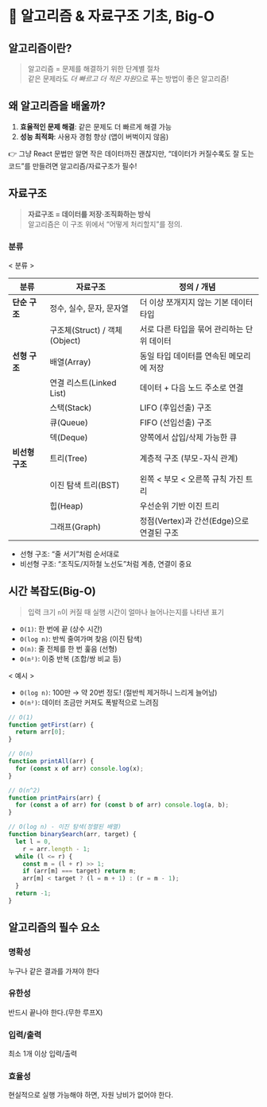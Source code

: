 # 📘 알고리즘 & 자료구조 기초, Big-O

## 알고리즘이란?

> 알고리즘 = 문제를 해결하기 위한 단계별 절차<br/>
> 같은 문제라도 <i>더 빠르고 더 적은 자원</i>으로 푸는 방법이 좋은 알고리즘!

## 왜 알고리즘을 배울까?

1. **효율적인 문제 해결**: 같은 문제도 더 빠르게 해결 가능
2. **성능 최적화**: 사용자 경험 향상 (앱이 버벅이지 않음)

👉 그냥 React 문법만 알면 작은 데이터까진 괜찮지만, “데이터가 커질수록도 잘 도는 코드”를 만들려면 알고리즘/자료구조가 필수!

## 자료구조

> **자료구조 = 데이터를 저장·조직화하는 방식**<br/>
> 알고리즘은 이 구조 위에서 “어떻게 처리할지”를 정의.

### 분류

< 분류 >

| 분류            | 자료구조                      | 정의 / 개념                                |
| --------------- | ----------------------------- | ------------------------------------------ |
| **단순 구조**   | 정수, 실수, 문자, 문자열      | 더 이상 쪼개지지 않는 기본 데이터 타입     |
|                 | 구조체(Struct) / 객체(Object) | 서로 다른 타입을 묶어 관리하는 단위 데이터 |
| **선형 구조**   | 배열(Array)                   | 동일 타입 데이터를 연속된 메모리에 저장    |
|                 | 연결 리스트(Linked List)      | 데이터 + 다음 노드 주소로 연결             |
|                 | 스택(Stack)                   | LIFO (후입선출) 구조                       |
|                 | 큐(Queue)                     | FIFO (선입선출) 구조                       |
|                 | 덱(Deque)                     | 양쪽에서 삽입/삭제 가능한 큐               |
| **비선형 구조** | 트리(Tree)                    | 계층적 구조 (부모-자식 관계)               |
|                 | 이진 탐색 트리(BST)           | 왼쪽 < 부모 < 오른쪽 규칙 가진 트리        |
|                 | 힙(Heap)                      | 우선순위 기반 이진 트리                    |
|                 | 그래프(Graph)                 | 정점(Vertex)과 간선(Edge)으로 연결된 구조  |

- 선형 구조: “줄 서기”처럼 순서대로
- 비선형 구조: “조직도/지하철 노선도”처럼 계층, 연결이 중요

## 시간 복잡도(Big-O)

> 입력 크기 `n`이 커질 때 실행 시간이 얼마나 늘어나는지를 나타낸 표기

- `O(1)`: 한 번에 끝 (상수 시간)
- `O(log n)`: 반씩 줄여가며 찾음 (이진 탐색)
- `O(n)`: 줄 전체를 한 번 훑음 (선형)
- `O(n²)`: 이중 반복 (조합/쌍 비교 등)

< 예시 >

- `O(log n)`: 100만 → 약 20번 정도! (절반씩 제거하니 느리게 늘어남)
- `O(n²)`: 데이터 조금만 커져도 폭발적으로 느려짐

```js
// O(1)
function getFirst(arr) {
  return arr[0];
}

// O(n)
function printAll(arr) {
  for (const x of arr) console.log(x);
}

// O(n^2)
function printPairs(arr) {
  for (const a of arr) for (const b of arr) console.log(a, b);
}

// O(log n) - 이진 탐색(정렬된 배열)
function binarySearch(arr, target) {
  let l = 0,
    r = arr.length - 1;
  while (l <= r) {
    const m = (l + r) >> 1;
    if (arr[m] === target) return m;
    arr[m] < target ? (l = m + 1) : (r = m - 1);
  }
  return -1;
}
```

## 알고리즘의 필수 요소

### 명확성

누구나 같은 결과를 가져야 한다

### 유한성

반드시 끝나야 한다.(무한 루프X)

### 입력/출력

최소 1개 이상 입력/출력

### 효율성

현실적으로 실행 가능해야 하면, 자원 낭비가 없어야 한다.
